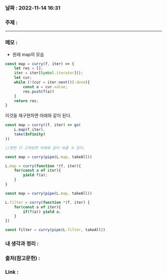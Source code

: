 ### 날짜 : 2022-11-14 16:31
### 주제 : 

---- 

### 메모 : 

- 원래 map의 모습
```javascript
const map = curry(f, iter) => {
	let res = [];
	iter = iter[Symbol.iterator]();
	let cur;
	while (!(cur = iter.next()).done){
		const a = cur.value;
		res.push(f(a))
	}
	return res;
}
```
이것을 재구현하면 아래와 같이 된다. 

```javascript
const map = curry((f, iter) => go(
	L.map(f,iter),
	take(Infinity)
))

//한번 더 고쳐보면 아래와 같이 바꿀 수 있다.

const map = curry(pipe(L.map, takeAll))
```


```javascript
L.map = curry(function *(f, iter){
	for(const a of iter){
		yield f(a);
	}
}

const map = curry(pipe(L.map, takeAll))

L.filter = curry(function *(f, iter) {
	for(const a of iter){
		if(f(a)) yield a;
	}
})

const filter = curry(pipe(L.filter, takeAll))
```


### 내 생각과 정리 : 


### 출처(참고문헌) : 


### Link : 
